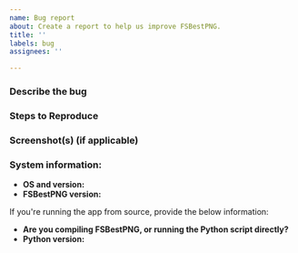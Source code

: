 ```yaml
---
name: Bug report
about: Create a report to help us improve FSBestPNG.
title: ''
labels: bug
assignees: ''

---
```


### Describe the bug


### Steps to Reproduce


### Screenshot(s) (if applicable)


### System information:
 - **OS and version:**
 - **FSBestPNG version:**

If you're running the app from source, provide the below information:
 - **Are you compiling FSBestPNG, or running the Python script directly?**
 - **Python version:**
